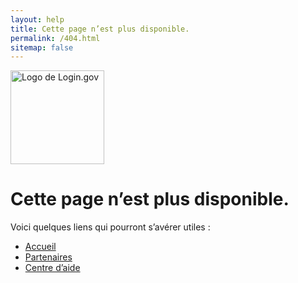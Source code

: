 ```yaml
---
layout: help
title: Cette page n’est plus disponible.
permalink: /404.html
sitemap: false
---
```


<div class="site-wrapper-inner">
  <div class="cover-container">
    <div class="masthead clearfix">
      <div class="inner">
        <a href="/"><img src="{{ '/assets/img/logo-white.svg' | prepend: site.baseurl}}" width="150" alt="Logo de Login.gov" class='masthead-brand'/></a>
      </div>
    </div>
    <div class="inner cover">
      <h1>
        Cette page n’est plus disponible.
      </h1>
      <p>
        Voici quelques liens qui pourront s’avérer utiles :
      </p>
    </div>
    <ul>
      <li><a href="{{ site.baseurl }}/">Accueil</a></li>
      <li><a href="{{ site.baseurl }}/partners/">Partenaires</a></li>
      <li><a href="{{ site.baseurl }}/help/">Centre d’aide</a></li>
    </ul>
  </div>
</div>
